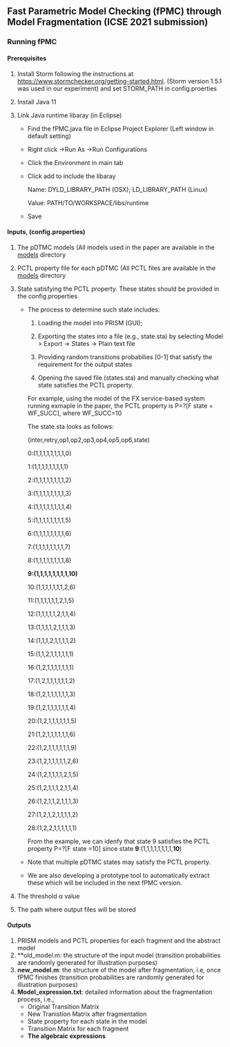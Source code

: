 ## Fast Parametric Model Checking (fPMC) through Model Fragmentation (ICSE 2021 submission)

### Running fPMC

#### Prerequisites
1. Install Storm following the instructions at https://www.stormchecker.org/getting-started.html. 
(Storm version 1.5.1 was used in our experiment) and set STORM_PATH in config.proerties

2. Install Java 11

3. Link Java runtime libaray (in Eclipse)
   - Find the fPMC.java file in Eclipse Project Explorer (Left window in default setting)
   - Right click ->Run As ->Run Configurations
   - Click the Environment in main tab
   - Click add to include the libaray
   
      Name: DYLD_LIBRARY_PATH (OSX); LD_LIBRARY_PATH (Linux)
   
      Value: PATH/TO/WORKSPACE/libs/runtime
   - Save 
   
#### Inputs, (config.properties)
1. The pDTMC models (All models used in the paper are available in the [models](models) directory
2. PCTL property file for each pDTMC (All PCTL files are available in the [models](models) directory
3. State satisfying the PCTL property. These states should be provided in the config.properties
   - The process to determine such state includes:
      
      1) Loading the model into PRISM (GUI); 
      
      2) Exporting the states into a file (e.g., state.sta) by selecting Model > Export -> States -> Plain text file 
      
      3) Providing random transitions probabilies [0-1] that satisfy the requirement for the output states 
      
      4) Opening the saved file (states.sta) and manually checking what state satisfies the PCTL property.
     
     For example, using the model of the FX service-based system running exmaple in the paper, the PCTL property is P=?[F state = WF_SUCC], where WF_SUCC=10
     
     The state.sta looks as follows:
     
     (inter,retry,op1,op2,op3,op4,op5,op6,state)
     
      0:(1,1,1,1,1,1,1,1,0)
      
      1:(1,1,1,1,1,1,1,1,1)
      
      2:(1,1,1,1,1,1,1,1,2)
      
      3:(1,1,1,1,1,1,1,1,3)
      
      4:(1,1,1,1,1,1,1,1,4)
      
      5:(1,1,1,1,1,1,1,1,5)
      
      6:(1,1,1,1,1,1,1,1,6)
      
      7:(1,1,1,1,1,1,1,1,7)
      
      8:(1,1,1,1,1,1,1,1,8)
      
      __9:(1,1,1,1,1,1,1,1,10)__
      
      10:(1,1,1,1,1,1,1,2,6)
      
      11:(1,1,1,1,1,1,2,1,5)
      
      12:(1,1,1,1,1,2,1,1,4)
      
      13:(1,1,1,1,2,1,1,1,3)
      
      14:(1,1,1,2,1,1,1,1,2)
      
      15:(1,1,2,1,1,1,1,1,1)
      
      16:(1,2,1,1,1,1,1,1,1)
      
      17:(1,2,1,1,1,1,1,1,2)
      
      18:(1,2,1,1,1,1,1,1,3)
      
      19:(1,2,1,1,1,1,1,1,4)
      
      20:(1,2,1,1,1,1,1,1,5)
      
      21:(1,2,1,1,1,1,1,1,6)
      
      22:(1,2,1,1,1,1,1,1,9)
      
      23:(1,2,1,1,1,1,1,2,6)
      
      24:(1,2,1,1,1,1,2,1,5)
      
      25:(1,2,1,1,1,2,1,1,4)
      
      26:(1,2,1,1,2,1,1,1,3)
      
      27:(1,2,1,2,1,1,1,1,2)
      
      28:(1,2,2,1,1,1,1,1,1)
     
     From the example, we can idenfy that state 9 satisfies the PCTL property P=?[F state =10] since state  __9__:(1,1,1,1,1,1,1,1,__10__) 
   
   * Note that multiple pDTMC states may satisfy the PCTL property.
   
   * We are also developing a prototype tool to automatically extract these which will be included in the next fPMC version.  
   
 4. The threshold α value

5. The path where output files will be stored
 
 #### Outputs
 1. PRISM models and PCTL properties for each fragment and the abstract model
 2. **old_model.m: the structure of the input model (transition probabilities are randomly generated for illustration purposes)
 3. **new_model.m**: the structure of the model after fragmentation, i.e, once fPMC finishes (transition probabilities are randomly generated for illustration purposes)
 4. **Model_expression.txt**: detailed information about the fragmentation process, i.e., 
    - Original Transition Matrix
    - New Tranistion Matrix after fragmentation
    - State property for each state in the model
    - Transition Matrix for each fragment 
    - __The algebraic expressions__
 
 
   
   
   
   
   
   
   
   
   
   
   
   
   
   
   
   
   
   
   
   
